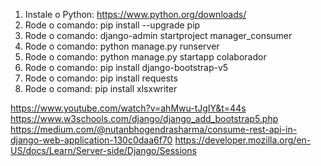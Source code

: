 1. Instale o Python: https://www.python.org/downloads/
2. Rode o comando: pip install --upgrade pip
3. Rode o comando: django-admin startproject manager_consumer
4. Rode o comando: python manage.py runserver
5. Rode o comando: python manage.py startapp colaborador
6. Rode o comando: pip install django-bootstrap-v5
7. Rode o comando: pip install requests
8. Rode o comand: pip install xlsxwriter

https://www.youtube.com/watch?v=ahMwu-tJgIY&t=44s
https://www.w3schools.com/django/django_add_bootstrap5.php
https://medium.com/@nutanbhogendrasharma/consume-rest-api-in-django-web-application-130c0daa6f70
https://developer.mozilla.org/en-US/docs/Learn/Server-side/Django/Sessions